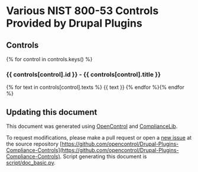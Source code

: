 # Various NIST 800-53 Controls Provided by Drupal Plugins

## Controls
{% for control in controls.keys() %}
### {{ controls[control].id }} - {{ controls[control].title }}
{% for text in controls[control].texts %}
{{ text }}
{% endfor %}{% endfor %}

## Updating this document
This document was generated using [OpenControl](http://open-control.org) and [ComplianceLib](https://github.com/GovReady/compliancelib-python). 

To request modifications, please make a pull request or open a [new issue](https://github.com/opencontrol/Drupal-Plugins-Compliance-Controls/issues) at the source repository [https://github.com/opencontrol/Drupal-Plugins-Compliance-Controls](https://github.com/opencontrol/Drupal-Plugins-Compliance-Controls). Script generating this document is [script/doc_basic.py](https://github.com/opencontrol/Drupal-Plugins-Compliance-Controls/blob/master/scripts/doc_basic.py).
